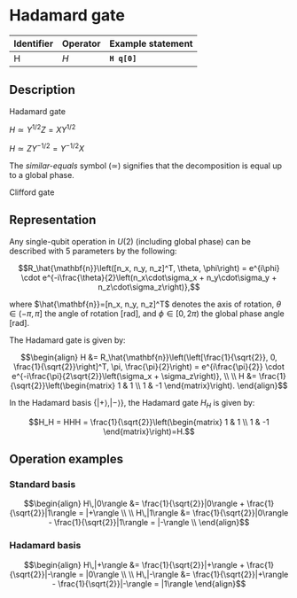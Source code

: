 # Hadamard gate

| Identifier | Operator | Example statement |
|------------|----------|-------------------|
| H          | $H$      | **`H q[0]`**      |

## Description

Hadamard gate

$H \simeq Y^{1/2}Z = XY^{1/2}$

$H \simeq ZY^{-1/2} = Y^{-1/2}X$

The _similar-equals_ symbol ($\simeq$) signifies that the decomposition is equal up to a global phase.

Clifford gate

## Representation

Any single-qubit operation in $U(2)$ (including global phase) can be described with 5 parameters by the following:

$$R_\hat{\mathbf{n}}\left([n_x, n_y, n_z]^T, \theta, \phi\right) = e^{i\phi} \cdot e^{-i\frac{\theta}{2}\left(n_x\cdot\sigma_x + n_y\cdot\sigma_y + n_z\cdot\sigma_z\right)},$$

where $\hat{\mathbf{n}}=[n_x, n_y, n_z]^T$ denotes the axis of rotation, $\theta\in(-\pi, \pi]$ the angle of rotation [rad], and $\phi\in[0,2\pi)$ the global phase angle [rad].

The Hadamard gate is given by:

$$\begin{align}
H &= R_\hat{\mathbf{n}}\left(\left[\frac{1}{\sqrt{2}}, 0, \frac{1}{\sqrt{2}}\right]^T, \pi, \frac{\pi}{2}\right) = e^{i\frac{\pi}{2}} \cdot e^{-i\frac{\pi}{2\sqrt{2}}\left(\sigma_x + \sigma_z\right)}, \\
\\
H &= \frac{1}{\sqrt{2}}\left(\begin{matrix}
1 & 1 \\
1 & -1 
\end{matrix}\right).
\end{align}$$

In the Hadamard basis $\{|+\rangle, |-\rangle\}$, the Hadamard gate $H_H$ is given by:

$$H_H = HHH = \frac{1}{\sqrt{2}}\left(\begin{matrix}
1 & 1 \\
1 & -1 
\end{matrix}\right)=H.$$

## Operation examples

### Standard basis

$$\begin{align}
H\,|0\rangle &= \frac{1}{\sqrt{2}}|0\rangle + \frac{1}{\sqrt{2}}|1\rangle = |+\rangle \\
\\
H\,|1\rangle &= \frac{1}{\sqrt{2}}|0\rangle - \frac{1}{\sqrt{2}}|1\rangle = |-\rangle \\
\end{align}$$

### Hadamard basis

$$\begin{align}
H\,|+\rangle &=  \frac{1}{\sqrt{2}}|+\rangle + \frac{1}{\sqrt{2}}|-\rangle = |0\rangle \\
\\
H\,|-\rangle &=  \frac{1}{\sqrt{2}}|+\rangle - \frac{1}{\sqrt{2}}|-\rangle = |1\rangle 
\end{align}$$
